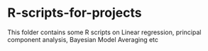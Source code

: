 # R-scripts-for-projects
This folder contains some R scripts on Linear regression, principal component analysis, Bayesian Model Averaging etc
